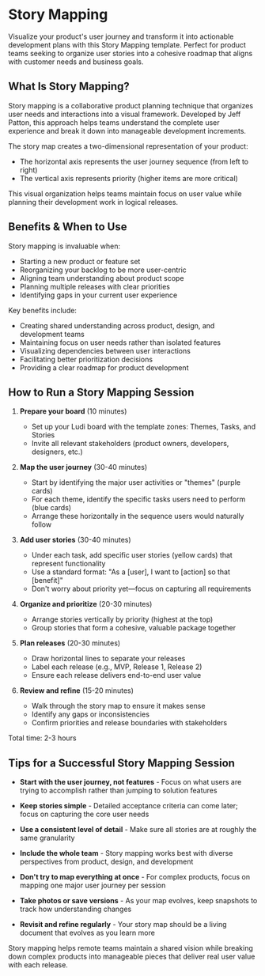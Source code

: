 # Story Mapping

Visualize your product's user journey and transform it into actionable development plans with this Story Mapping template. Perfect for product teams seeking to organize user stories into a cohesive roadmap that aligns with customer needs and business goals.

## What Is Story Mapping?

Story mapping is a collaborative product planning technique that organizes user needs and interactions into a visual framework. Developed by Jeff Patton, this approach helps teams understand the complete user experience and break it down into manageable development increments.

The story map creates a two-dimensional representation of your product:

- The horizontal axis represents the user journey sequence (from left to right)
- The vertical axis represents priority (higher items are more critical)

This visual organization helps teams maintain focus on user value while planning their development work in logical releases.

## Benefits & When to Use

Story mapping is invaluable when:

- Starting a new product or feature set
- Reorganizing your backlog to be more user-centric
- Aligning team understanding about product scope
- Planning multiple releases with clear priorities
- Identifying gaps in your current user experience

Key benefits include:

- Creating shared understanding across product, design, and development teams
- Maintaining focus on user needs rather than isolated features
- Visualizing dependencies between user interactions
- Facilitating better prioritization decisions
- Providing a clear roadmap for product development

## How to Run a Story Mapping Session

1. **Prepare your board** (10 minutes)

   - Set up your Ludi board with the template zones: Themes, Tasks, and Stories
   - Invite all relevant stakeholders (product owners, developers, designers, etc.)

2. **Map the user journey** (30-40 minutes)

   - Start by identifying the major user activities or "themes" (purple cards)
   - For each theme, identify the specific tasks users need to perform (blue cards)
   - Arrange these horizontally in the sequence users would naturally follow

3. **Add user stories** (30-40 minutes)

   - Under each task, add specific user stories (yellow cards) that represent functionality
   - Use a standard format: "As a [user], I want to [action] so that [benefit]"
   - Don't worry about priority yet—focus on capturing all requirements

4. **Organize and prioritize** (20-30 minutes)

   - Arrange stories vertically by priority (highest at the top)
   - Group stories that form a cohesive, valuable package together

5. **Plan releases** (20-30 minutes)

   - Draw horizontal lines to separate your releases
   - Label each release (e.g., MVP, Release 1, Release 2)
   - Ensure each release delivers end-to-end user value

6. **Review and refine** (15-20 minutes)
   - Walk through the story map to ensure it makes sense
   - Identify any gaps or inconsistencies
   - Confirm priorities and release boundaries with stakeholders

Total time: 2-3 hours

## Tips for a Successful Story Mapping Session

- **Start with the user journey, not features** - Focus on what users are trying to accomplish rather than jumping to solution features
- **Keep stories simple** - Detailed acceptance criteria can come later; focus on capturing the core user needs

- **Use a consistent level of detail** - Make sure all stories are at roughly the same granularity

- **Include the whole team** - Story mapping works best with diverse perspectives from product, design, and development

- **Don't try to map everything at once** - For complex products, focus on mapping one major user journey per session

- **Take photos or save versions** - As your map evolves, keep snapshots to track how understanding changes

- **Revisit and refine regularly** - Your story map should be a living document that evolves as you learn more

Story mapping helps remote teams maintain a shared vision while breaking down complex products into manageable pieces that deliver real user value with each release.
